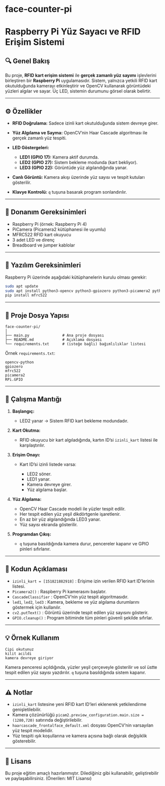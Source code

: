 # face-counter-pi

# Raspberry Pi Yüz Sayacı ve RFID Erişim Sistemi

## 🔍 Genel Bakış

Bu proje, **RFID kart erişim sistemi** ile **gerçek zamanlı yüz sayımı** işlevlerini birleştiren bir **Raspberry Pi** uygulamasıdır.
Sistem, yalnızca yetkili RFID kart okutulduğunda kamerayı etkinleştirir ve OpenCV kullanarak görüntüdeki yüzleri algılar ve sayar. Üç LED, sistemin durumunu görsel olarak belirtir.

---

## ⚙️ Özellikler

* **RFID Doğrulama:** Sadece izinli kart okutulduğunda sistem devreye girer.
* **Yüz Algılama ve Sayma:** OpenCV’nin Haar Cascade algoritması ile gerçek zamanlı yüz tespiti.
* **LED Göstergeleri:**

  * **LED1 (GPIO 17):** Kamera aktif durumda.
  * **LED2 (GPIO 27):** Sistem bekleme modunda (kart bekliyor).
  * **LED3 (GPIO 22):** Görüntüde yüz algılandığında yanar.
* **Canlı Görüntü:** Kamera akışı üzerinde yüz sayısı ve tespit kutuları gösterilir.
* **Klavye Kontrolü:** `q` tuşuna basarak program sonlandırılır.

---

## 🧰 Donanım Gereksinimleri

* Raspberry Pi (örnek: Raspberry Pi 4)
* PiCamera (Picamera2 kütüphanesi ile uyumlu)
* MFRC522 RFID kart okuyucu
* 3 adet LED ve direnç
* Breadboard ve jumper kablolar

---

## 🧠 Yazılım Gereksinimleri

Raspberry Pi üzerinde aşağıdaki kütüphanelerin kurulu olması gerekir:

```bash
sudo apt update
sudo apt install python3-opencv python3-gpiozero python3-picamera2 python3-rpi.gpio
pip install mfrc522
```

---

## 📁 Proje Dosya Yapısı

```
face-counter-pi/
│
├── main.py               # Ana proje dosyası
├── README.md             # Açıklama dosyası
└── requirements.txt      # (isteğe bağlı) bağımlılıklar listesi
```

Örnek `requirements.txt`:

```text
opencv-python
gpiozero
mfrc522
picamera2
RPi.GPIO
```

---

## 🚀 Çalışma Mantığı

1. **Başlangıç:**

   * LED2 yanar → Sistem RFID kart bekleme modundadır.

2. **Kart Okutma:**

   * RFID okuyucu bir kart algıladığında, kartın ID’si `izinli_kart` listesi ile karşılaştırılır.

3. **Erişim Onayı:**

   * Kart ID’si izinli listede varsa:

     * LED2 söner.
     * LED1 yanar.
     * Kamera devreye girer.
     * Yüz algılama başlar.

4. **Yüz Algılama:**

   * OpenCV Haar Cascade modeli ile yüzler tespit edilir.
   * Her tespit edilen yüz yeşil dikdörtgenle işaretlenir.
   * En az bir yüz algılandığında LED3 yanar.
   * Yüz sayısı ekranda gösterilir.

5. **Programdan Çıkış:**

   * `q` tuşuna basıldığında kamera durur, pencereler kapanır ve GPIO pinleri sıfırlanır.

---

## 🧩 Kodun Açıklaması

* `izinli_kart = [151821882918]` : Erişime izin verilen RFID kart ID’lerinin listesi.
* `Picamera2()` : Raspberry Pi kamerasını başlatır.
* `CascadeClassifier` : OpenCV’nin yüz tespit algoritmasıdır.
* `led1`, `led2`, `led3` : Kamera, bekleme ve yüz algılama durumlarını göstermek için kullanılır.
* `cv2.putText()` : Görüntü üzerinde tespit edilen yüz sayısını gösterir.
* `GPIO.cleanup()` : Program bitiminde tüm pinleri güvenli şekilde sıfırlar.

---

## 💡 Örnek Kullanım

```
Cipi okutunuz
kilit acildi
kamera devreye giriyor
```

Kamera penceresi açıldığında, yüzler yeşil çerçeveyle gösterilir ve sol üstte tespit edilen yüz sayısı yazdırılır. `q` tuşuna basıldığında sistem kapanır.

---

## ⚠️ Notlar

* `izinli_kart` listesine yeni RFID kart ID’leri eklenerek yetkilendirme genişletilebilir.
* Kamera çözünürlüğü `picam2.preview_configuration.main.size = (1280,720)` satırında değiştirilebilir.
* `haarcascade_frontalface_default.xml` dosyası OpenCV’nin varsayılan yüz tespit modelidir.
* Yüz tespiti ışık koşullarına ve kamera açısına bağlı olarak değişiklik gösterebilir.

---

## 📜 Lisans

Bu proje eğitim amaçlı hazırlanmıştır. Dilediğiniz gibi kullanabilir, geliştirebilir ve paylaşabilirsiniz. (Önerilen: MIT Lisansı)


